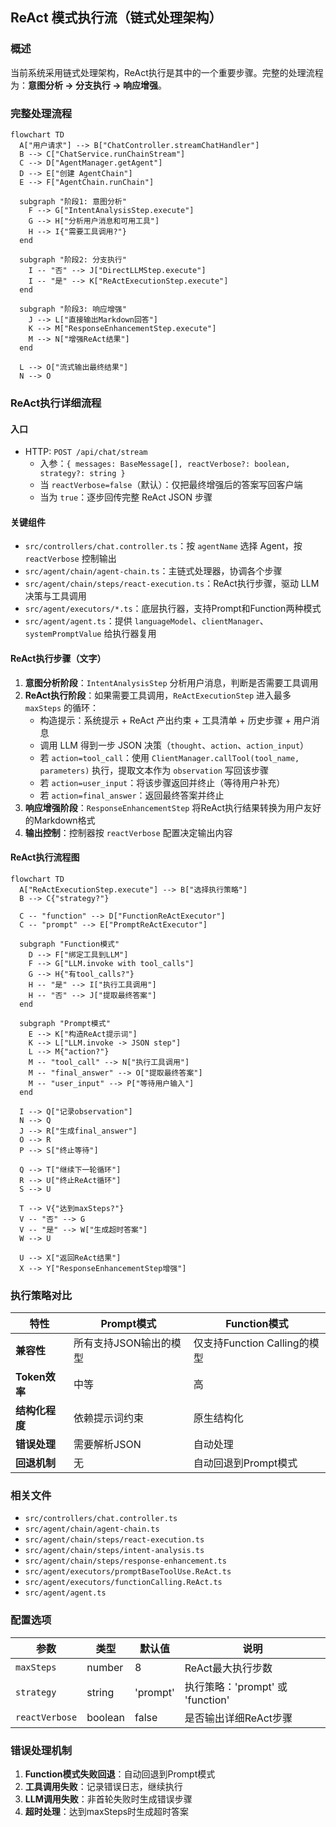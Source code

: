 ## ReAct 模式执行流（链式处理架构）

### 概述
当前系统采用链式处理架构，ReAct执行是其中的一个重要步骤。完整的处理流程为：**意图分析 → 分支执行 → 响应增强**。

### 完整处理流程

```mermaid
flowchart TD
  A["用户请求"] --> B["ChatController.streamChatHandler"]
  B --> C["ChatService.runChainStream"]
  C --> D["AgentManager.getAgent"]
  D --> E["创建 AgentChain"]
  E --> F["AgentChain.runChain"]

  subgraph "阶段1: 意图分析"
    F --> G["IntentAnalysisStep.execute"]
    G --> H["分析用户消息和可用工具"]
    H --> I{"需要工具调用?"}
  end

  subgraph "阶段2: 分支执行"
    I -- "否" --> J["DirectLLMStep.execute"]
    I -- "是" --> K["ReActExecutionStep.execute"]
  end

  subgraph "阶段3: 响应增强"
    J --> L["直接输出Markdown回答"]
    K --> M["ResponseEnhancementStep.execute"]
    M --> N["增强ReAct结果"]
  end

  L --> O["流式输出最终结果"]
  N --> O
```

### ReAct执行详细流程

#### 入口
- HTTP: `POST /api/chat/stream`
  - 入参：`{ messages: BaseMessage[], reactVerbose?: boolean, strategy?: string }`
  - 当 `reactVerbose=false`（默认）：仅把最终增强后的答案写回客户端
  - 当为 `true`：逐步回传完整 ReAct JSON 步骤

#### 关键组件
- `src/controllers/chat.controller.ts`：按 `agentName` 选择 Agent，按 `reactVerbose` 控制输出
- `src/agent/chain/agent-chain.ts`：主链式处理器，协调各个步骤
- `src/agent/chain/steps/react-execution.ts`：ReAct执行步骤，驱动 LLM 决策与工具调用
- `src/agent/executors/*.ts`：底层执行器，支持Prompt和Function两种模式
- `src/agent/agent.ts`：提供 `languageModel`、`clientManager`、`systemPromptValue` 给执行器复用

#### ReAct执行步骤（文字）
1. **意图分析阶段**：`IntentAnalysisStep` 分析用户消息，判断是否需要工具调用
2. **ReAct执行阶段**：如果需要工具调用，`ReActExecutionStep` 进入最多 `maxSteps` 的循环：
   - 构造提示：系统提示 + ReAct 产出约束 + 工具清单 + 历史步骤 + 用户消息
   - 调用 LLM 得到一步 JSON 决策（`thought`、`action`、`action_input`）
   - 若 `action=tool_call`：使用 `ClientManager.callTool(tool_name, parameters)` 执行，提取文本作为 `observation` 写回该步骤
   - 若 `action=user_input`：将该步骤返回并终止（等待用户补充）
   - 若 `action=final_answer`：返回最终答案并终止
3. **响应增强阶段**：`ResponseEnhancementStep` 将ReAct执行结果转换为用户友好的Markdown格式
4. **输出控制**：控制器按 `reactVerbose` 配置决定输出内容

#### ReAct执行流程图
```mermaid
flowchart TD
  A["ReActExecutionStep.execute"] --> B["选择执行策略"]
  B --> C{"strategy?"}
  
  C -- "function" --> D["FunctionReActExecutor"]
  C -- "prompt" --> E["PromptReActExecutor"]
  
  subgraph "Function模式"
    D --> F["绑定工具到LLM"]
    F --> G["LLM.invoke with tool_calls"]
    G --> H{"有tool_calls?"}
    H -- "是" --> I["执行工具调用"]
    H -- "否" --> J["提取最终答案"]
  end
  
  subgraph "Prompt模式"
    E --> K["构造ReAct提示词"]
    K --> L["LLM.invoke -> JSON step"]
    L --> M{"action?"}
    M -- "tool_call" --> N["执行工具调用"]
    M -- "final_answer" --> O["提取最终答案"]
    M -- "user_input" --> P["等待用户输入"]
  end
  
  I --> Q["记录observation"]
  N --> Q
  J --> R["生成final_answer"]
  O --> R
  P --> S["终止等待"]
  
  Q --> T["继续下一轮循环"]
  R --> U["终止ReAct循环"]
  S --> U
  
  T --> V{"达到maxSteps?"}
  V -- "否" --> G
  V -- "是" --> W["生成超时答案"]
  W --> U
  
  U --> X["返回ReAct结果"]
  X --> Y["ResponseEnhancementStep增强"]
```

### 执行策略对比

| 特性 | Prompt模式 | Function模式 |
|------|------------|--------------|
| **兼容性** | 所有支持JSON输出的模型 | 仅支持Function Calling的模型 |
| **Token效率** | 中等 | 高 |
| **结构化程度** | 依赖提示词约束 | 原生结构化 |
| **错误处理** | 需要解析JSON | 自动处理 |
| **回退机制** | 无 | 自动回退到Prompt模式 |

### 相关文件
- `src/controllers/chat.controller.ts`
- `src/agent/chain/agent-chain.ts`
- `src/agent/chain/steps/react-execution.ts`
- `src/agent/chain/steps/intent-analysis.ts`
- `src/agent/chain/steps/response-enhancement.ts`
- `src/agent/executors/promptBaseToolUse.ReAct.ts`
- `src/agent/executors/functionCalling.ReAct.ts`
- `src/agent/agent.ts`

### 配置选项

| 参数 | 类型 | 默认值 | 说明 |
|------|------|--------|------|
| `maxSteps` | number | 8 | ReAct最大执行步数 |
| `strategy` | string | 'prompt' | 执行策略：'prompt' 或 'function' |
| `reactVerbose` | boolean | false | 是否输出详细ReAct步骤 |

### 错误处理机制

1. **Function模式失败回退**：自动回退到Prompt模式
2. **工具调用失败**：记录错误日志，继续执行
3. **LLM调用失败**：非首轮失败时生成错误步骤
4. **超时处理**：达到maxSteps时生成超时答案

